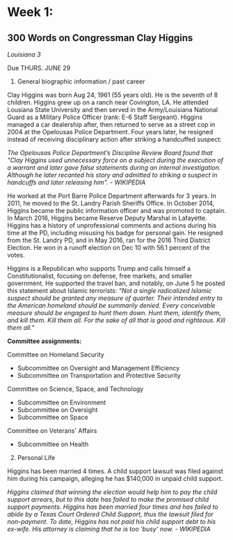 # Week 1:
## 300 Words on Congressman Clay Higgins
*Louisiana 3*

Due THURS. JUNE 29
1. General biographic information / past career

Clay Higgins was born Aug 24, 1961 (55 years old). He is the seventh of 8 children. Higgins grew up on a ranch near Covington, LA. He attended Lousiana State University and then served in the Army/Louisiana National Guard as a Military Police Officer (rank: E-6 Staff Sergeant). Higgins managed a car dealership after, then returned to serve as a street cop in 2004 at the Opelousas Police Department. Four years later, he resigned instead of receiving disciplinary action after striking a handcuffed suspect:

*The Opelousas Police Department’s Discipline Review Board found that "Clay Higgins used unnecessary force on a subject during the execution of a warrant and later gave false statements during an internal investigation. Although he later recanted his story and admitted to striking a suspect in handcuffs and later releasing him". - WIKIPEDIA*

He worked at the Port Barre Police Department afterwards for 3 years. In 2011, he moved to the St. Landry Parish Sheriffs Office. In October 2014, Higgins became the public information officer and was promoted to captain. In March 2016, Higgins became Reserve Deputy Marshal in Lafayette. Higgins has a history of unprofessional comments and actions during his time at the PD, including misusing his badge for personal gain. He resigned from the St. Landry PD, and in May 2016, ran for the 2016 Third District Election. He won in a runoff election on Dec 10 with 56.1 percent of the votes.

Higgins is a Republican who supports Trump and calls himself a Constitutionalist, focusing on defense, free markets, and smaller government. He supported the travel ban, and notably, on June 5 he posted this statement about Islamic terrorists:
*“Not a single radicalized Islamic suspect should be granted any measure of quarter. Their intended entry to the American homeland should be summarily denied. Every conceivable measure should be engaged to hunt them down. Hunt them, identify them, and kill them. Kill them all. For the sake of all that is good and righteous. Kill them all.”*

**Committee assignments:**

Committee on Homeland Security
- Subcommittee on Oversight and Management Efficiency
- Subcommittee on Transportation and Protective Security

Committee on Science, Space, and Technology
- Subcommittee on Environment
- Subcommittee on Oversight
- Subcommittee on Space

Committee on Veterans' Affairs
- Subcommittee on Health

2. Personal Life

Higgins has been married 4 times. A child support lawsuit was filed against him during his campaign, alleging he has $140,000 in unpaid child support.

*Higgins claimed that winning the election would help him to pay the child support arrears, but to this date has failed to make the promised child support payments. Higgins has been married four times and has failed to abide by a Texas Court Ordered Child Support, thus the lawsuit filed for non-payment. To date, Higgins has not paid his child support debt to his ex-wife. His attorney is claiming that he is too 'busy' now. - WIKIPEDIA*
